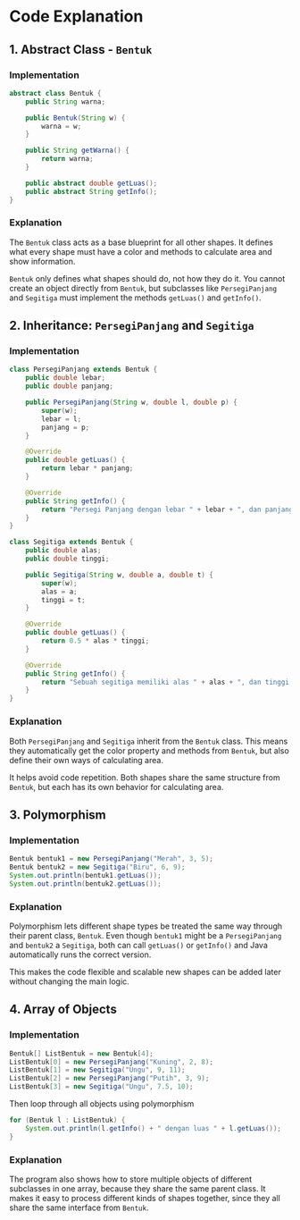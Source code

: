 # Code Explanation

## 1. Abstract Class - `Bentuk`

### Implementation
```java
abstract class Bentuk {
    public String warna;

    public Bentuk(String w) {
        warna = w;
    }

    public String getWarna() {
        return warna;
    }

    public abstract double getLuas();
    public abstract String getInfo();
}
```

### Explanation
The `Bentuk` class acts as a base blueprint for all other shapes. It defines what every shape must have a color and methods to calculate area and show information.

`Bentuk` only defines what shapes should do, not how they do it. You cannot create an object directly from `Bentuk`, but subclasses like `PersegiPanjang` and `Segitiga` must implement the methods `getLuas()` and `getInfo()`.

## 2. Inheritance: `PersegiPanjang` and `Segitiga`

### Implementation
```java
class PersegiPanjang extends Bentuk {
    public double lebar;
    public double panjang;

    public PersegiPanjang(String w, double l, double p) {
        super(w); 
        lebar = l;
        panjang = p;
    }

    @Override
    public double getLuas() {
        return lebar * panjang; 
    }

    @Override
    public String getInfo() {
        return "Persegi Panjang dengan lebar " + lebar + ", dan panjang " + panjang + " memiliki warna " + getWarna();
    }
}
```

```java
class Segitiga extends Bentuk {
    public double alas;
    public double tinggi;

    public Segitiga(String w, double a, double t) {
        super(w);
        alas = a;
        tinggi = t;
    }

    @Override
    public double getLuas() {
        return 0.5 * alas * tinggi; 
    }

    @Override
    public String getInfo() {
        return "Sebuah segitiga memiliki alas " + alas + ", dan tinggi " + tinggi + " dengan warna " + getWarna();
    }
}
```

### Explanation
Both `PersegiPanjang` and `Segitiga` inherit from the `Bentuk` class. This means they automatically get the color property and methods from `Bentuk`, but also define their own ways of calculating area.

It helps avoid code repetition. Both shapes share the same structure from `Bentuk`, but each has its own behavior for calculating area.

## 3. Polymorphism

### Implementation
```java
Bentuk bentuk1 = new PersegiPanjang("Merah", 3, 5);
Bentuk bentuk2 = new Segitiga("Biru", 6, 9);
System.out.println(bentuk1.getLuas());
System.out.println(bentuk2.getLuas());
```

### Explanation
Polymorphism lets different shape types be treated the same way through their parent class, `Bentuk`. Even though `bentuk1` might be a `PersegiPanjang` and `bentuk2` a `Segitiga`, both can call `getLuas()` or `getInfo()` and Java automatically runs the correct version.

This makes the code flexible and scalable new shapes can be added later without changing the main logic.

## 4. Array of Objects

### Implementation
```java
Bentuk[] ListBentuk = new Bentuk[4];
ListBentuk[0] = new PersegiPanjang("Kuning", 2, 8);
ListBentuk[1] = new Segitiga("Ungu", 9, 11);
ListBentuk[2] = new PersegiPanjang("Putih", 3, 9);
ListBentuk[3] = new Segitiga("Ungu", 7.5, 10);
```
Then loop through all objects using polymorphism
```java
for (Bentuk l : ListBentuk) {
    System.out.println(l.getInfo() + " dengan luas " + l.getLuas());
}
```

### Explanation
The program also shows how to store multiple objects of different subclasses in one array, because they share the same parent class. It makes it easy to process different kinds of shapes together, since they all share the same interface from `Bentuk`.